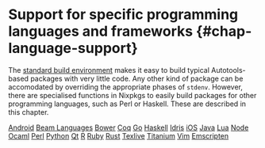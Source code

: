 Support for specific programming languages and frameworks {#chap-language-support}
=========================================================

The [standard build environment](#chap-stdenv) makes it easy to build
typical Autotools-based packages with very little code. Any other kind
of package can be accomodated by overriding the appropriate phases of
`stdenv`. However, there are specialised functions in Nixpkgs to easily
build packages for other programming languages, such as Perl or Haskell.
These are described in this chapter.

[Android](../../pkgs/development/androidndk-pkgs/README.md)
[Beam Languages](./beam.section.md)
[Bower](./bower.section.md)
[Coq](./coq.section.md)
[Go](./go.section.md)
[Haskell](../../pkgs/development/haskell-modules/README.md)
[Idris](./idris.section.md)
[iOS](./ios.section.md)
[Java](./java.section.md)
[Lua](./lua.section.md)
[Node](./node.section.md)
[Ocaml](./ocaml.section.md)
[Perl](../../pkgs/development/perl-modules/README.md)
[Python](../../pkgs/development/python-modules/README.md)
[Qt](./qt.section.md)
[R](./r.section.md)
[Ruby](./ruby.section.md)
[Rust](./rust.section.md)
[Texlive](./texlive.section.md)
[Titanium](./titanium.section.md)
[Vim](../../pkgs/misc/vim-plugins/README.md)
[Emscripten](../../pkgs/development/em-modules/README.md)

